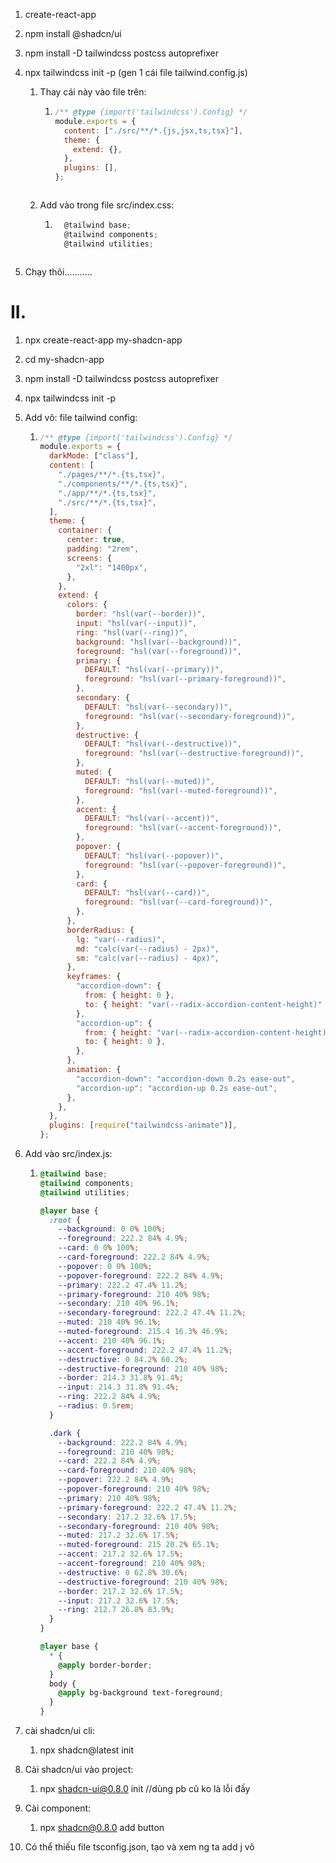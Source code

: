 1. create-react-app
2. npm install @shadcn/ui
3. npm install -D tailwindcss postcss autoprefixer
4. npx tailwindcss init -p (gen 1 cái file tailwind.config.js)

   1. Thay cái này vào file trên:

      1. ```js
         /** @type {import('tailwindcss').Config} */
         module.exports = {
           content: ["./src/**/*.{js,jsx,ts,tsx}"],
           theme: {
             extend: {},
           },
           plugins: [],
         };
         ```

      ```

      ```

   2. Add vào trong file src/index.css:

      1. ```js
           @tailwind base;
           @tailwind components;
           @tailwind utilities;
         ```

      ```

      ```

5. Chạy thôi...........

# II.

1. npx create-react-app my-shadcn-app
2. cd my-shadcn-app
3. npm install -D tailwindcss postcss autoprefixer
4. npx tailwindcss init -p
5. Add vô: file tailwind config:
   1. ```js
      /** @type {import('tailwindcss').Config} */
      module.exports = {
        darkMode: ["class"],
        content: [
          "./pages/**/*.{ts,tsx}",
          "./components/**/*.{ts,tsx}",
          "./app/**/*.{ts,tsx}",
          "./src/**/*.{ts,tsx}",
        ],
        theme: {
          container: {
            center: true,
            padding: "2rem",
            screens: {
              "2xl": "1400px",
            },
          },
          extend: {
            colors: {
              border: "hsl(var(--border))",
              input: "hsl(var(--input))",
              ring: "hsl(var(--ring))",
              background: "hsl(var(--background))",
              foreground: "hsl(var(--foreground))",
              primary: {
                DEFAULT: "hsl(var(--primary))",
                foreground: "hsl(var(--primary-foreground))",
              },
              secondary: {
                DEFAULT: "hsl(var(--secondary))",
                foreground: "hsl(var(--secondary-foreground))",
              },
              destructive: {
                DEFAULT: "hsl(var(--destructive))",
                foreground: "hsl(var(--destructive-foreground))",
              },
              muted: {
                DEFAULT: "hsl(var(--muted))",
                foreground: "hsl(var(--muted-foreground))",
              },
              accent: {
                DEFAULT: "hsl(var(--accent))",
                foreground: "hsl(var(--accent-foreground))",
              },
              popover: {
                DEFAULT: "hsl(var(--popover))",
                foreground: "hsl(var(--popover-foreground))",
              },
              card: {
                DEFAULT: "hsl(var(--card))",
                foreground: "hsl(var(--card-foreground))",
              },
            },
            borderRadius: {
              lg: "var(--radius)",
              md: "calc(var(--radius) - 2px)",
              sm: "calc(var(--radius) - 4px)",
            },
            keyframes: {
              "accordion-down": {
                from: { height: 0 },
                to: { height: "var(--radix-accordion-content-height)" },
              },
              "accordion-up": {
                from: { height: "var(--radix-accordion-content-height)" },
                to: { height: 0 },
              },
            },
            animation: {
              "accordion-down": "accordion-down 0.2s ease-out",
              "accordion-up": "accordion-up 0.2s ease-out",
            },
          },
        },
        plugins: [require("tailwindcss-animate")],
      };
      ```
6. Add vào src/index.js:

   1. ```css
      @tailwind base;
      @tailwind components;
      @tailwind utilities;

      @layer base {
        :root {
          --background: 0 0% 100%;
          --foreground: 222.2 84% 4.9%;
          --card: 0 0% 100%;
          --card-foreground: 222.2 84% 4.9%;
          --popover: 0 0% 100%;
          --popover-foreground: 222.2 84% 4.9%;
          --primary: 222.2 47.4% 11.2%;
          --primary-foreground: 210 40% 98%;
          --secondary: 210 40% 96.1%;
          --secondary-foreground: 222.2 47.4% 11.2%;
          --muted: 210 40% 96.1%;
          --muted-foreground: 215.4 16.3% 46.9%;
          --accent: 210 40% 96.1%;
          --accent-foreground: 222.2 47.4% 11.2%;
          --destructive: 0 84.2% 60.2%;
          --destructive-foreground: 210 40% 98%;
          --border: 214.3 31.8% 91.4%;
          --input: 214.3 31.8% 91.4%;
          --ring: 222.2 84% 4.9%;
          --radius: 0.5rem;
        }

        .dark {
          --background: 222.2 84% 4.9%;
          --foreground: 210 40% 98%;
          --card: 222.2 84% 4.9%;
          --card-foreground: 210 40% 98%;
          --popover: 222.2 84% 4.9%;
          --popover-foreground: 210 40% 98%;
          --primary: 210 40% 98%;
          --primary-foreground: 222.2 47.4% 11.2%;
          --secondary: 217.2 32.6% 17.5%;
          --secondary-foreground: 210 40% 98%;
          --muted: 217.2 32.6% 17.5%;
          --muted-foreground: 215 20.2% 65.1%;
          --accent: 217.2 32.6% 17.5%;
          --accent-foreground: 210 40% 98%;
          --destructive: 0 62.8% 30.6%;
          --destructive-foreground: 210 40% 98%;
          --border: 217.2 32.6% 17.5%;
          --input: 217.2 32.6% 17.5%;
          --ring: 212.7 26.8% 83.9%;
        }
      }

      @layer base {
        * {
          @apply border-border;
        }
        body {
          @apply bg-background text-foreground;
        }
      }
      ```

7. cài shadcn/ui cli:
   1. npx shadcn@latest init
8. Cài shadcn/ui vào project:
   1. npx shadcn-ui@0.8.0 init //dùng pb cũ ko là lỗi đấy
9. Cài component:
   1. npx shadcn@0.8.0 add button
10. Có thể thiếu file tsconfig.json, tạo và xem ng ta add j vô
